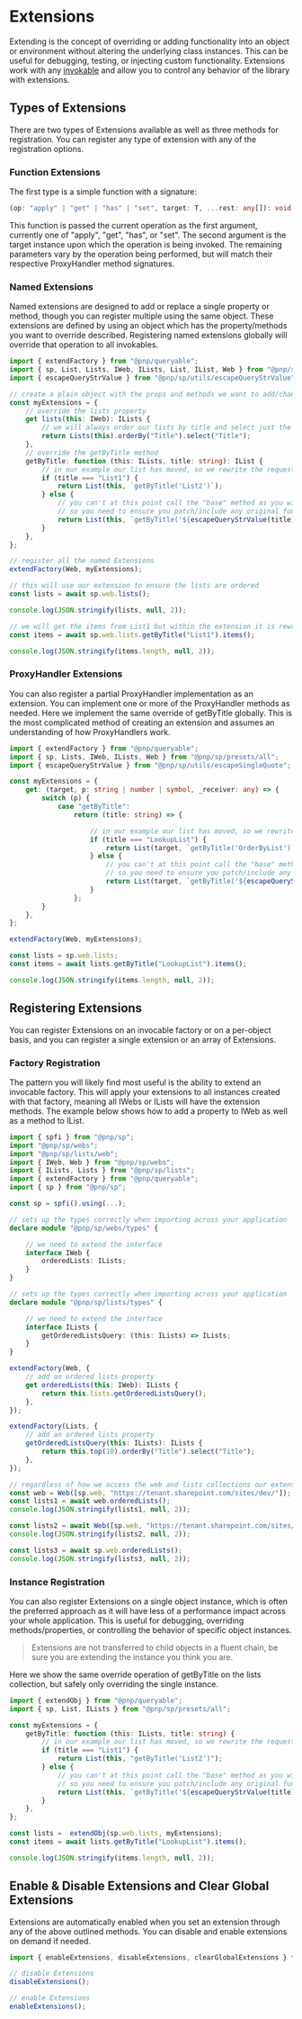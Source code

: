 # Extensions

Extending is the concept of overriding or adding functionality into an object or environment without altering the underlying class instances. This can be useful for debugging, testing, or injecting custom functionality. Extensions work with any [invokable](../concepts/invokable.md) and allow you to control any behavior of the library with extensions.

## Types of Extensions

There are two types of Extensions available as well as three methods for registration. You can register any type of extension with any of the registration options.

### Function Extensions

The first type is a simple function with a signature:

```TypeScript
(op: "apply" | "get" | "has" | "set", target: T, ...rest: any[]): void
```

This function is passed the current operation as the first argument, currently one of "apply", "get", "has", or "set". The second argument is the target instance upon which the operation is being invoked. The remaining parameters vary by the operation being performed, but will match their respective ProxyHandler method signatures.

### Named Extensions

Named extensions are designed to add or replace a single property or method, though you can register multiple using the same object. These extensions are defined by using an object which has the property/methods you want to override described. Registering named extensions globally will override that operation to all invokables.

```TypeScript
import { extendFactory } from "@pnp/queryable";
import { sp, List, Lists, IWeb, ILists, List, IList, Web } from "@pnp/sp/presets/all";
import { escapeQueryStrValue } from "@pnp/sp/utils/escapeQueryStrValue";

// create a plain object with the props and methods we want to add/change
const myExtensions = {
    // override the lists property
    get lists(this: IWeb): ILists {
        // we will always order our lists by title and select just the Title for ALL calls (just as an example)
        return Lists(this).orderBy("Title").select("Title");
    },
    // override the getByTitle method
    getByTitle: function (this: ILists, title: string): IList {
        // in our example our list has moved, so we rewrite the request on the fly
        if (title === "List1") {
            return List(this, `getByTitle('List2')`);
        } else {
            // you can't at this point call the "base" method as you will end up in loop within the proxy
            // so you need to ensure you patch/include any original functionality you need
            return List(this, `getByTitle('${escapeQueryStrValue(title)}')`);
        }
    },
};

// register all the named Extensions
extendFactory(Web, myExtensions);

// this will use our extension to ensure the lists are ordered
const lists = await sp.web.lists();

console.log(JSON.stringify(lists, null, 2));

// we will get the items from List1 but within the extension it is rewritten as List2
const items = await sp.web.lists.getByTitle("List1").items();

console.log(JSON.stringify(items.length, null, 2));
```

### ProxyHandler Extensions

You can also register a partial ProxyHandler implementation as an extension. You can implement one or more of the ProxyHandler methods as needed. Here we implement the same override of getByTitle globally. This is the most complicated method of creating an extension and assumes an understanding of how ProxyHandlers work.

```TypeScript
import { extendFactory } from "@pnp/queryable";
import { sp, Lists, IWeb, ILists, Web } from "@pnp/sp/presets/all";
import { escapeQueryStrValue } from "@pnp/sp/utils/escapeSingleQuote";

const myExtensions = {
    get: (target, p: string | number | symbol, _receiver: any) => {
        switch (p) {
            case "getByTitle":
                return (title: string) => {

                    // in our example our list has moved, so we rewrite the request on the fly
                    if (title === "LookupList") {
                        return List(target, `getByTitle('OrderByList')`);
                    } else {
                        // you can't at this point call the "base" method as you will end up in loop within the proxy
                        // so you need to ensure you patch/include any original functionality you need
                        return List(target, `getByTitle('${escapeQueryStrValue(title)}')`);
                    }
                };
        }
    },
};

extendFactory(Web, myExtensions);

const lists = sp.web.lists;
const items = await lists.getByTitle("LookupList").items();

console.log(JSON.stringify(items.length, null, 2));
```

## Registering Extensions

You can register Extensions on an invocable factory or on a per-object basis, and you can register a single extension or an array of Extensions.

### Factory Registration

The pattern you will likely find most useful is the ability to extend an invocable factory. This will apply your extensions to all instances created with that factory, meaning all IWebs or ILists will have the extension methods. The example below shows how to add a property to IWeb as well as a method to IList.

```TypeScript
import { spfi } from "@pnp/sp";
import "@pnp/sp/webs";
import "@pnp/sp/lists/web";
import { IWeb, Web } from "@pnp/sp/webs";
import { ILists, Lists } from "@pnp/sp/lists";
import { extendFactory } from "@pnp/queryable";
import { sp } from "@pnp/sp";

const sp = spfi().using(...);

// sets up the types correctly when importing across your application
declare module "@pnp/sp/webs/types" {

    // we need to extend the interface
    interface IWeb {
        orderedLists: ILists;
    }
}

// sets up the types correctly when importing across your application
declare module "@pnp/sp/lists/types" {

    // we need to extend the interface
    interface ILists {
        getOrderedListsQuery: (this: ILists) => ILists;
    }
}

extendFactory(Web, {
    // add an ordered lists property
    get orderedLists(this: IWeb): ILists {
        return this.lists.getOrderedListsQuery();
    },
});

extendFactory(Lists, {
    // add an ordered lists property
    getOrderedListsQuery(this: ILists): ILists {
        return this.top(10).orderBy("Title").select("Title");
    },
});

// regardless of how we access the web and lists collections our extensions remain with all new instance based on
const web = Web([sp.web, "https://tenant.sharepoint.com/sites/dev/"]);
const lists1 = await web.orderedLists();
console.log(JSON.stringify(lists1, null, 2));

const lists2 = await Web([sp.web, "https://tenant.sharepoint.com/sites/dev/"]).orderedLists();
console.log(JSON.stringify(lists2, null, 2));

const lists3 = await sp.web.orderedLists();
console.log(JSON.stringify(lists3, null, 2));
```

### Instance Registration

You can also register Extensions on a single object instance, which is often the preferred approach as it will have less of a performance impact across your whole application. This is useful for debugging, overriding methods/properties, or controlling the behavior of specific object instances.

> Extensions are not transferred to child objects in a fluent chain, be sure you are extending the instance you think you are.

Here we show the same override operation of getByTitle on the lists collection, but safely only overriding the single instance.

``` TypeScript
import { extendObj } from "@pnp/queryable";
import { sp, List, ILists } from "@pnp/sp/presets/all";

const myExtensions = {
    getByTitle: function (this: ILists, title: string) {
        // in our example our list has moved, so we rewrite the request on the fly
        if (title === "List1") {
            return List(this, "getByTitle('List2')");
        } else {
            // you can't at this point call the "base" method as you will end up in loop within the proxy
            // so you need to ensure you patch/include any original functionality you need
            return List(this, `getByTitle('${escapeQueryStrValue(title)}')`);
        }
    },
};

const lists =  extendObj(sp.web.lists, myExtensions);
const items = await lists.getByTitle("LookupList").items();

console.log(JSON.stringify(items.length, null, 2));
```

## Enable & Disable Extensions and Clear Global Extensions

Extensions are automatically enabled when you set an extension through any of the above outlined methods. You can disable and enable extensions on demand if needed.

```TypeScript
import { enableExtensions, disableExtensions, clearGlobalExtensions } from "@pnp/queryable";

// disable Extensions
disableExtensions();

// enable Extensions
enableExtensions();
```
